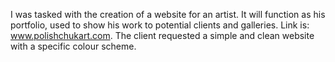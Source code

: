 I was tasked with the creation of a website for an artist. It will function as his portfolio, used to show his work to potential clients and galleries. Link is: www.polishchukart.com. The client requested a simple and clean website with a specific colour scheme.
